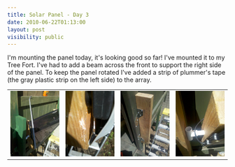 ```yaml
---
title: Solar Panel - Day 3
date: 2010-06-22T01:13:00
layout: post
visibility: public
---
```


I'm mounting the panel today, it's looking good so far! I've mounted it to my Tree Fort. I've had to add a beam across the front to support the right side of the panel. To keep the panel rotated I've added a strip of plummer's tape (the gray plastic strip on the left side) to the array.

|     |     |     |     |
| --- | --- | --- | --- |
| ![](img_20100622_1711001.jpg) | ![](img_20100622_1711401.jpg) | ![](img_20100622_1423281.jpg) | ![](img_20100622_1442471.jpg) |
